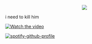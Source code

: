
<p align="center"> <img src="https://komarev.com/ghpvc/?username=whannells&label=stalkers%20&color=fe0914&style=flat"  </p>

 i need to kill him
  
[![Watch the video](https://img.youtube.com/vi/T-D1KVIuvjA/maxresdefault.jpg)](https://github.com/user-attachments/assets/858487e6-727f-4d11-b3d8-dc6ce9c66198)

[![spotify-github-profile](https://spotify-github-profile.kittinanx.com/api/view?uid=31tjforkm2qskz4yab6uye6ggem4&cover_image=true&theme=novatorem&show_offline=false&background_color=000000&interchange=false&bar_color=ff0000&bar_color_cover=false)](https://github.com/kittinan/spotify-github-profile)



